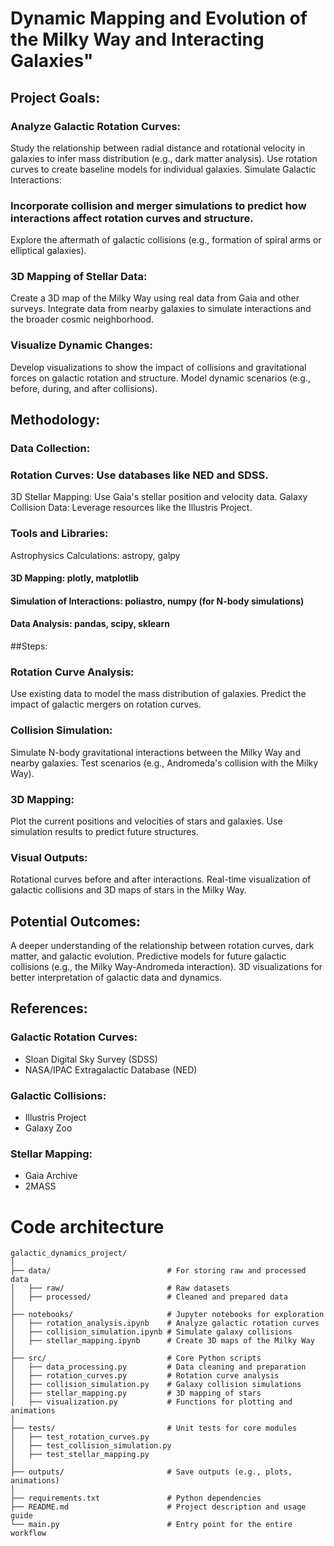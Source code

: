 # Dynamic Mapping and Evolution of the Milky Way and Interacting Galaxies"

## Project Goals:
### Analyze Galactic Rotation Curves:

Study the relationship between radial distance and rotational velocity in galaxies to infer mass distribution (e.g., dark matter analysis).
Use rotation curves to create baseline models for individual galaxies.
Simulate Galactic Interactions:

### Incorporate collision and merger simulations to predict how interactions affect rotation curves and structure.
Explore the aftermath of galactic collisions (e.g., formation of spiral arms or elliptical galaxies).
### 3D Mapping of Stellar Data:

Create a 3D map of the Milky Way using real data from Gaia and other surveys.
Integrate data from nearby galaxies to simulate interactions and the broader cosmic neighborhood.
### Visualize Dynamic Changes:

Develop visualizations to show the impact of collisions and gravitational forces on galactic rotation and structure.
Model dynamic scenarios (e.g., before, during, and after collisions).
## Methodology:
### Data Collection:

### Rotation Curves: Use databases like NED and SDSS.
3D Stellar Mapping: Use Gaia's stellar position and velocity data.
Galaxy Collision Data: Leverage resources like the Illustris Project.
### Tools and Libraries:

Astrophysics Calculations: astropy, galpy
#### 3D Mapping: plotly, matplotlib
#### Simulation of Interactions: poliastro, numpy (for N-body simulations)
#### Data Analysis: pandas, scipy, sklearn

##Steps:

### Rotation Curve Analysis:
Use existing data to model the mass distribution of galaxies.
Predict the impact of galactic mergers on rotation curves.
### Collision Simulation:
Simulate N-body gravitational interactions between the Milky Way and nearby galaxies.
Test scenarios (e.g., Andromeda's collision with the Milky Way).
### 3D Mapping:
Plot the current positions and velocities of stars and galaxies.
Use simulation results to predict future structures.
### Visual Outputs:

Rotational curves before and after interactions.
Real-time visualization of galactic collisions and 3D maps of stars in the Milky Way.

## Potential Outcomes:
A deeper understanding of the relationship between rotation curves, dark matter, and galactic evolution.
Predictive models for future galactic collisions (e.g., the Milky Way-Andromeda interaction).
3D visualizations for better interpretation of galactic data and dynamics.

## References:
### Galactic Rotation Curves:

* Sloan Digital Sky Survey (SDSS)
* NASA/IPAC Extragalactic Database (NED)

### Galactic Collisions:

* Illustris Project
* Galaxy Zoo

### Stellar Mapping:

* Gaia Archive
* 2MASS

# Code architecture

```
galactic_dynamics_project/
│
├── data/                          # For storing raw and processed data
│   ├── raw/                       # Raw datasets
│   ├── processed/                 # Cleaned and prepared data
│
├── notebooks/                     # Jupyter notebooks for exploration
│   ├── rotation_analysis.ipynb    # Analyze galactic rotation curves
│   ├── collision_simulation.ipynb # Simulate galaxy collisions
│   ├── stellar_mapping.ipynb      # Create 3D maps of the Milky Way
│
├── src/                           # Core Python scripts
│   ├── data_processing.py         # Data cleaning and preparation
│   ├── rotation_curves.py         # Rotation curve analysis
│   ├── collision_simulation.py    # Galaxy collision simulations
│   ├── stellar_mapping.py         # 3D mapping of stars
│   ├── visualization.py           # Functions for plotting and animations
│
├── tests/                         # Unit tests for core modules
│   ├── test_rotation_curves.py
│   ├── test_collision_simulation.py
│   ├── test_stellar_mapping.py
│
├── outputs/                       # Save outputs (e.g., plots, animations)
│
├── requirements.txt               # Python dependencies
├── README.md                      # Project description and usage guide
└── main.py                        # Entry point for the entire workflow
```
